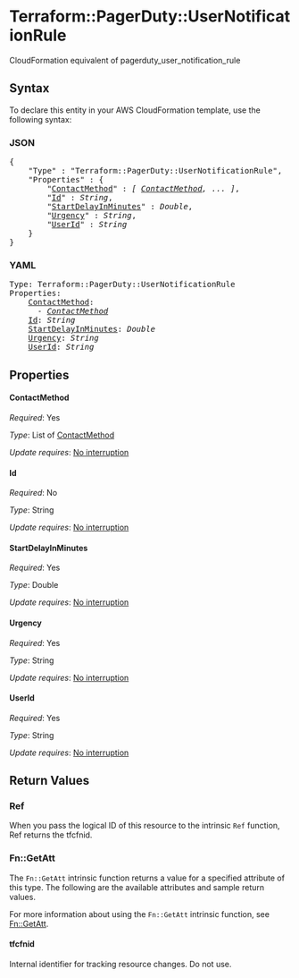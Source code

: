 # Terraform::PagerDuty::UserNotificationRule

CloudFormation equivalent of pagerduty_user_notification_rule

## Syntax

To declare this entity in your AWS CloudFormation template, use the following syntax:

### JSON

<pre>
{
    "Type" : "Terraform::PagerDuty::UserNotificationRule",
    "Properties" : {
        "<a href="#contactmethod" title="ContactMethod">ContactMethod</a>" : <i>[ <a href="contactmethod.md">ContactMethod</a>, ... ]</i>,
        "<a href="#id" title="Id">Id</a>" : <i>String</i>,
        "<a href="#startdelayinminutes" title="StartDelayInMinutes">StartDelayInMinutes</a>" : <i>Double</i>,
        "<a href="#urgency" title="Urgency">Urgency</a>" : <i>String</i>,
        "<a href="#userid" title="UserId">UserId</a>" : <i>String</i>
    }
}
</pre>

### YAML

<pre>
Type: Terraform::PagerDuty::UserNotificationRule
Properties:
    <a href="#contactmethod" title="ContactMethod">ContactMethod</a>: <i>
      - <a href="contactmethod.md">ContactMethod</a></i>
    <a href="#id" title="Id">Id</a>: <i>String</i>
    <a href="#startdelayinminutes" title="StartDelayInMinutes">StartDelayInMinutes</a>: <i>Double</i>
    <a href="#urgency" title="Urgency">Urgency</a>: <i>String</i>
    <a href="#userid" title="UserId">UserId</a>: <i>String</i>
</pre>

## Properties

#### ContactMethod

_Required_: Yes

_Type_: List of <a href="contactmethod.md">ContactMethod</a>

_Update requires_: [No interruption](https://docs.aws.amazon.com/AWSCloudFormation/latest/UserGuide/using-cfn-updating-stacks-update-behaviors.html#update-no-interrupt)

#### Id

_Required_: No

_Type_: String

_Update requires_: [No interruption](https://docs.aws.amazon.com/AWSCloudFormation/latest/UserGuide/using-cfn-updating-stacks-update-behaviors.html#update-no-interrupt)

#### StartDelayInMinutes

_Required_: Yes

_Type_: Double

_Update requires_: [No interruption](https://docs.aws.amazon.com/AWSCloudFormation/latest/UserGuide/using-cfn-updating-stacks-update-behaviors.html#update-no-interrupt)

#### Urgency

_Required_: Yes

_Type_: String

_Update requires_: [No interruption](https://docs.aws.amazon.com/AWSCloudFormation/latest/UserGuide/using-cfn-updating-stacks-update-behaviors.html#update-no-interrupt)

#### UserId

_Required_: Yes

_Type_: String

_Update requires_: [No interruption](https://docs.aws.amazon.com/AWSCloudFormation/latest/UserGuide/using-cfn-updating-stacks-update-behaviors.html#update-no-interrupt)

## Return Values

### Ref

When you pass the logical ID of this resource to the intrinsic `Ref` function, Ref returns the tfcfnid.

### Fn::GetAtt

The `Fn::GetAtt` intrinsic function returns a value for a specified attribute of this type. The following are the available attributes and sample return values.

For more information about using the `Fn::GetAtt` intrinsic function, see [Fn::GetAtt](https://docs.aws.amazon.com/AWSCloudFormation/latest/UserGuide/intrinsic-function-reference-getatt.html).

#### tfcfnid

Internal identifier for tracking resource changes. Do not use.

